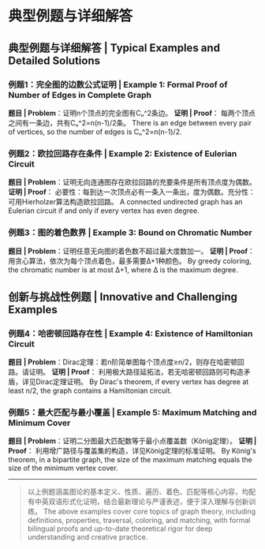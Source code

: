 # 典型例题与详细解答

## 典型例题与详细解答 | Typical Examples and Detailed Solutions

### 例题1：完全图的边数公式证明 | Example 1: Formal Proof of Number of Edges in Complete Graph

**题目 | Problem**：证明n个顶点的完全图有Cₙ^2条边。
**证明 | Proof**：
每两个顶点之间有一条边，共有Cₙ^2=n(n-1)/2条。
There is an edge between every pair of vertices, so the number of edges is Cₙ^2=n(n-1)/2.

### 例题2：欧拉回路存在条件 | Example 2: Existence of Eulerian Circuit

**题目 | Problem**：证明无向连通图存在欧拉回路的充要条件是所有顶点度为偶数。
**证明 | Proof**：
必要性：每到达一次顶点必有一条入一条出，度为偶数。充分性：可用Hierholzer算法构造欧拉回路。
A connected undirected graph has an Eulerian circuit if and only if every vertex has even degree.

### 例题3：图的着色数界 | Example 3: Bound on Chromatic Number

**题目 | Problem**：证明任意无向图的着色数不超过最大度数加一。
**证明 | Proof**：
用贪心算法，依次为每个顶点着色，最多需要Δ+1种颜色。
By greedy coloring, the chromatic number is at most Δ+1, where Δ is the maximum degree.

## 创新与挑战性例题 | Innovative and Challenging Examples

### 例题4：哈密顿回路存在性 | Example 4: Existence of Hamiltonian Circuit

**题目 | Problem**：Dirac定理：若n阶简单图每个顶点度≥n/2，则存在哈密顿回路。请证明。
**证明 | Proof**：
利用极大路径延拓法，若无哈密顿回路则可构造矛盾，详见Dirac定理证明。
By Dirac's theorem, if every vertex has degree at least n/2, the graph contains a Hamiltonian circuit.

### 例题5：最大匹配与最小覆盖 | Example 5: Maximum Matching and Minimum Cover

**题目 | Problem**：证明二分图最大匹配数等于最小点覆盖数（König定理）。
**证明 | Proof**：
利用增广路径与覆盖集的构造，详见König定理的标准证明。
By König's theorem, in a bipartite graph, the size of the maximum matching equals the size of the minimum vertex cover.

---

> 以上例题涵盖图论的基本定义、性质、遍历、着色、匹配等核心内容，均配有中英双语形式化证明，结合最新理论与严谨表述，便于深入理解与创新训练。
> The above examples cover core topics of graph theory, including definitions, properties, traversal, coloring, and matching, with formal bilingual proofs and up-to-date theoretical rigor for deep understanding and creative practice.
